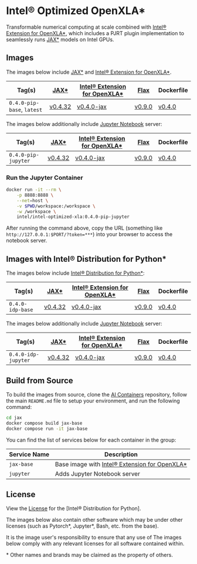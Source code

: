 # Intel® Optimized OpenXLA\*

Transformable numerical computing at scale combined with [Intel® Extension for OpenXLA\*], which includes a PJRT plugin implementation to seamlessly runs [JAX\*] models on Intel GPUs.

## Images

The images below include [JAX\*] and [Intel® Extension for OpenXLA\*].

| Tag(s)                     | [JAX\*]   | [Intel® Extension for OpenXLA\*] | [Flax]   | Dockerfile      |
| -------------------------- | --------- | -------------------------------- | -------- | --------------- |
| `0.4.0-pip-base`, `latest` | [v0.4.32] | [v0.4.0-jax]                     | [v0.9.0] | [v0.4.0]        |

The images below additionally include [Jupyter Notebook](https://jupyter.org/) server:

| Tag(s)              | [JAX\*]   | [Intel® Extension for OpenXLA\*] | [Flax]   | Dockerfile      |
| ------------------- | --------- | ----------------- | -------- | --------------- |
| `0.4.0-pip-jupyter` | [v0.4.32] | [v0.4.0-jax]      | [v0.9.0] | [v0.4.0]        |

### Run the Jupyter Container

```bash
docker run -it --rm \
    -p 8888:8888 \
    --net=host \
    -v $PWD/workspace:/workspace \
    -w /workspace \
    intel/intel-optimized-xla:0.4.0-pip-jupyter
```

After running the command above, copy the URL (something like `http://127.0.0.1:$PORT/?token=***`) into your browser to access the notebook server.

## Images with Intel® Distribution for Python*

The images below include [Intel® Distribution for Python*]:

| Tag(s)           | [JAX\*]   | [Intel® Extension for OpenXLA\*] | [Flax]   | Dockerfile      |
| ---------------- | --------- | ----------------- | -------- | --------------- |
| `0.4.0-idp-base` | [v0.4.32] | [v0.4.0-jax]      | [v0.9.0] | [v0.4.0]        |

The images below additionally include [Jupyter Notebook](https://jupyter.org/) server:

| Tag(s)              | [JAX\*]   | [Intel® Extension for OpenXLA\*] | [Flax]   | Dockerfile      |
| ------------------- | --------- | ----------------- | -------- | --------------- |
| `0.4.0-idp-jupyter` | [v0.4.32] | [v0.4.0-jax]      | [v0.9.0] | [v0.4.0]        |

## Build from Source

To build the images from source, clone the [AI Containers](https://github.com/intel/ai-containers) repository, follow the main `README.md` file to setup your environment, and run the following command:

```bash
cd jax
docker compose build jax-base
docker compose run -it jax-base
```

You can find the list of services below for each container in the group:

| Service Name | Description                                     |
| ------------ | ----------------------------------------------- |
| `jax-base`   | Base image with [Intel® Extension for OpenXLA\*] |
| `jupyter`    | Adds Jupyter Notebook server                    |

## License

View the [License](https://github.com/intel/ai-containers/blob/main/LICENSE) for the [Intel® Distribution for Python].

The images below also contain other software which may be under other licenses (such as Pytorch*, Jupyter*, Bash, etc. from the base).

It is the image user's responsibility to ensure that any use of The images below comply with any relevant licenses for all software contained within.

\* Other names and brands may be claimed as the property of others.

<!--Below are links used in these document. They are not rendered: -->

[Intel® Distribution for Python*]: https://www.intel.com/content/www/us/en/developer/tools/oneapi/distribution-for-python.html#gs.9bos9m
[Intel® Extension for OpenXLA\*]: https://github.com/intel/intel-extension-for-openxla
[JAX\*]: https://github.com/google/jax
[Flax]: https://github.com/google/flax

[v0.4.32]: https://github.com/google/jax/releases/tag/jax-v0.4.32

[v0.4.0-jax]: https://github.com/intel/intel-extension-for-openxla/releases/tag/0.4.0

[v0.9.0]: https://github.com/google/Flax/releases/tag/v0.9.0

[v0.4.0]: https://github.com/intel/ai-containers/blob/v0.4.0/jax/Dockerfile
